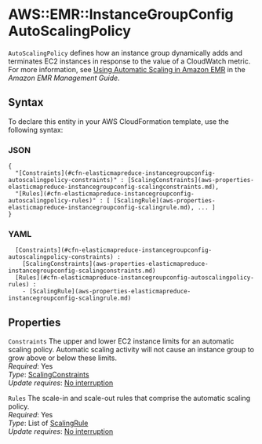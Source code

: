 # AWS::EMR::InstanceGroupConfig AutoScalingPolicy<a name="aws-properties-elasticmapreduce-instancegroupconfig-autoscalingpolicy"></a>

`AutoScalingPolicy` defines how an instance group dynamically adds and terminates EC2 instances in response to the value of a CloudWatch metric\. For more information, see [Using Automatic Scaling in Amazon EMR](https://docs.aws.amazon.com/emr/latest/ManagementGuide/emr-automatic-scaling.html) in the *Amazon EMR Management Guide*\.

## Syntax<a name="aws-properties-elasticmapreduce-instancegroupconfig-autoscalingpolicy-syntax"></a>

To declare this entity in your AWS CloudFormation template, use the following syntax:

### JSON<a name="aws-properties-elasticmapreduce-instancegroupconfig-autoscalingpolicy-syntax.json"></a>

```
{
  "[Constraints](#cfn-elasticmapreduce-instancegroupconfig-autoscalingpolicy-constraints)" : [ScalingConstraints](aws-properties-elasticmapreduce-instancegroupconfig-scalingconstraints.md),
  "[Rules](#cfn-elasticmapreduce-instancegroupconfig-autoscalingpolicy-rules)" : [ [ScalingRule](aws-properties-elasticmapreduce-instancegroupconfig-scalingrule.md), ... ]
}
```

### YAML<a name="aws-properties-elasticmapreduce-instancegroupconfig-autoscalingpolicy-syntax.yaml"></a>

```
﻿  [Constraints](#cfn-elasticmapreduce-instancegroupconfig-autoscalingpolicy-constraints) : 
    [ScalingConstraints](aws-properties-elasticmapreduce-instancegroupconfig-scalingconstraints.md)
﻿  [Rules](#cfn-elasticmapreduce-instancegroupconfig-autoscalingpolicy-rules) : 
    - [ScalingRule](aws-properties-elasticmapreduce-instancegroupconfig-scalingrule.md)
```

## Properties<a name="aws-properties-elasticmapreduce-instancegroupconfig-autoscalingpolicy-properties"></a>

`Constraints`  <a name="cfn-elasticmapreduce-instancegroupconfig-autoscalingpolicy-constraints"></a>
The upper and lower EC2 instance limits for an automatic scaling policy\. Automatic scaling activity will not cause an instance group to grow above or below these limits\.  
*Required*: Yes  
*Type*: [ScalingConstraints](aws-properties-elasticmapreduce-instancegroupconfig-scalingconstraints.md)  
*Update requires*: [No interruption](https://docs.aws.amazon.com/AWSCloudFormation/latest/UserGuide/using-cfn-updating-stacks-update-behaviors.html#update-no-interrupt)

`Rules`  <a name="cfn-elasticmapreduce-instancegroupconfig-autoscalingpolicy-rules"></a>
The scale\-in and scale\-out rules that comprise the automatic scaling policy\.  
*Required*: Yes  
*Type*: List of [ScalingRule](aws-properties-elasticmapreduce-instancegroupconfig-scalingrule.md)  
*Update requires*: [No interruption](https://docs.aws.amazon.com/AWSCloudFormation/latest/UserGuide/using-cfn-updating-stacks-update-behaviors.html#update-no-interrupt)